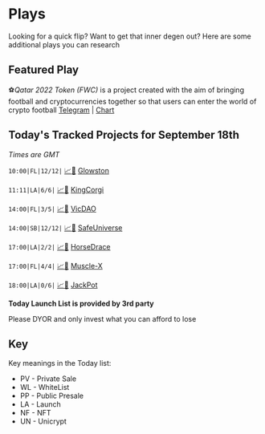 
# Plays

Looking for a quick flip? Want to get that inner degen out? Here are some additional plays you can research

## Featured Play

⚽*Qatar 2022 Token (FWC)* is a project created with the aim of bringing football and cryptocurrencies together so that users can enter the world of crypto football
[Telegram](https://t.me/QATAR2022TOKEN_BSC) | [Chart](https://app.nexuscrypto.com/token/bsc/0x6D3a160B86eDcD46D8F9bBa25c2F88ccCADe19fc)

## Today's Tracked Projects for September 18th
_Times are GMT_

`10:00|FL|12/12|` [📈](https://app.nexuscrypto.com/token/bsc/0x9698bb7572819fb8df523a899621b72e281aacb0)[📲](https://www.pinksale.finance/launchpad/0x23D4978E9Dd7842f092f3EDc0341cFadF5837777?chain=BSC) [Glowston](https://t.me/Glowston_token)

`11:11|LA|6/6|` [📈](https://app.nexuscrypto.com/token/bsc/0x184af67d26d7db08f5daab8a43315d25f76819c7)[📲](https://www.pinksale.finance/launchpad/0x4eBDFD331a58aE599F8e9f5e9A10a58a3888B0F7?chain=BSC) [KingCorgi](https://t.me/KingCorgiChainGlobal)

`14:00|FL|3/5|` [📈](https://app.nexuscrypto.com/token/bsc/0xbc846b8a1caaa95cdd18faa28d4fd16791007801)[📲](https://www.pinksale.finance/launchpad/0xC3B0234Ab1aeef29816D57b385a3a3AA1982062D?chain=BSC) [VicDAO](https://t.me/VICDAOOfficial)

`14:00|SB|12/12|` [📈](https://app.nexuscrypto.com/token/bsc/0x8ec217b71905a46afb18350c58dc7b7d90f73f28)[📲](https://www.pinksale.finance/launchpad/0xf2099cEd32fE7355bdF6cdfE7d6762f80bf6eA0b?chain=BSC) [SafeUniverse](https://t.me/SafeUniverseGlobalOfficial)

`17:00|LA|2/2|` [📈](https://app.nexuscrypto.com/token/bsc/0xb8eb316d380fa9fc454c6e6a734234e05ee345ba)[📲](https://www.pinksale.finance/launchpad/0x5FFBAb1284d28607eA334A391a25Ef10a9fd6F67?chain=BSC) [HorseDrace](https://t.me/HorseDrace)

`17:00|FL|4/4|` [📈](https://app.nexuscrypto.com/token/bsc/0x22e88b8abecc7e510c98d55991c626d67cdc52ea)[📲](https://www.pinksale.finance/launchpad/0x7231C5E7aE1916a9E16e0969B29D45A9475eFbe2?chain=BSC) [Muscle-X](https://t.me/MuscleXOfficial)

`18:00|LA|0/6|` [📈](https://app.nexuscrypto.com/token/bsc/0x7c1376481417dce6e9a1838bcc71252e7dd6ad81)[📲](https://www.pinksale.finance/launchpad/0xB9D35fEd8373F60D2264469BE948c977c5D5FF99?chain=BSC) [JackPot](https://t.me/jackpot_gr)

**Today Launch List is provided by 3rd party**

Please DYOR and only invest what you can afford to lose

## Key
Key meanings in the Today list:

- PV - Private Sale
- WL - WhiteList
- PP - Public Presale
- LA - Launch
- NF - NFT
- UN - Unicrypt